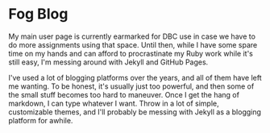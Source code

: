 # Fog Blog

My main user page is currently earmarked for DBC use in case we have to do more assignments using that space.  Until then, while I have some spare time on my hands and can afford to procrastinate my Ruby work while it's still easy, I'm messing around with Jekyll and GitHub Pages.

I've used a lot of blogging platforms over the years, and all of them have left me wanting.  To be honest, it's usually just too powerful, and then some of the small stuff becomes too hard to maneuver.  Once I get the hang of markdown, I can type whatever I want.  Throw in a lot of simple, customizable themes, and I'll probably be messing with Jekyll as a blogging platform for awhile.

